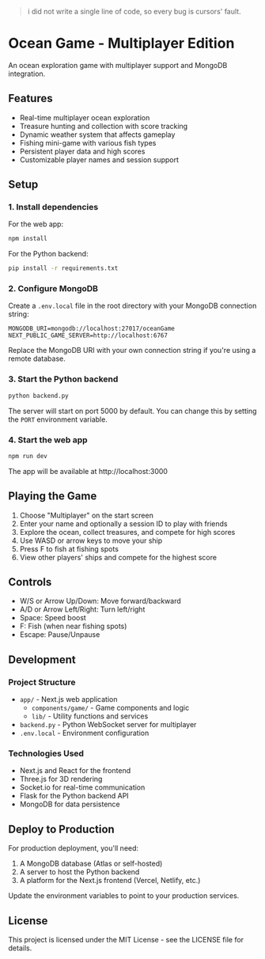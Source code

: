 > i did not write a single line of code, so every bug is cursors' fault.

# Ocean Game - Multiplayer Edition

An ocean exploration game with multiplayer support and MongoDB integration.

## Features

- Real-time multiplayer ocean exploration
- Treasure hunting and collection with score tracking
- Dynamic weather system that affects gameplay
- Fishing mini-game with various fish types
- Persistent player data and high scores
- Customizable player names and session support

## Setup

### 1. Install dependencies

For the web app:

```bash
npm install
```

For the Python backend:

```bash
pip install -r requirements.txt
```

### 2. Configure MongoDB

Create a `.env.local` file in the root directory with your MongoDB connection string:

```
MONGODB_URI=mongodb://localhost:27017/oceanGame
NEXT_PUBLIC_GAME_SERVER=http://localhost:6767
```

Replace the MongoDB URI with your own connection string if you're using a remote database.

### 3. Start the Python backend

```bash
python backend.py
```

The server will start on port 5000 by default. You can change this by setting the `PORT` environment variable.

### 4. Start the web app

```bash
npm run dev
```

The app will be available at http://localhost:3000

## Playing the Game

1. Choose "Multiplayer" on the start screen
2. Enter your name and optionally a session ID to play with friends
3. Explore the ocean, collect treasures, and compete for high scores
4. Use WASD or arrow keys to move your ship
5. Press F to fish at fishing spots
6. View other players' ships and compete for the highest score

## Controls

- W/S or Arrow Up/Down: Move forward/backward
- A/D or Arrow Left/Right: Turn left/right
- Space: Speed boost
- F: Fish (when near fishing spots)
- Escape: Pause/Unpause

## Development

### Project Structure

- `app/` - Next.js web application
  - `components/game/` - Game components and logic
  - `lib/` - Utility functions and services
- `backend.py` - Python WebSocket server for multiplayer
- `.env.local` - Environment configuration

### Technologies Used

- Next.js and React for the frontend
- Three.js for 3D rendering
- Socket.io for real-time communication
- Flask for the Python backend API
- MongoDB for data persistence

## Deploy to Production

For production deployment, you'll need:

1. A MongoDB database (Atlas or self-hosted)
2. A server to host the Python backend
3. A platform for the Next.js frontend (Vercel, Netlify, etc.)

Update the environment variables to point to your production services.

## License

This project is licensed under the MIT License - see the LICENSE file for details.
